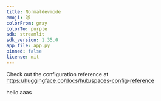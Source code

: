 ```yaml
---
title: Normaldevmode
emoji: 😻
colorFrom: gray
colorTo: purple
sdk: streamlit
sdk_version: 1.35.0
app_file: app.py
pinned: false
license: mit
---
```


Check out the configuration reference at https://huggingface.co/docs/hub/spaces-config-reference

hello
aaas